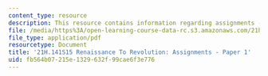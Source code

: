 ```yaml
---
content_type: resource
description: This resource contains information regarding assignments - paper 1.
file: /media/https%3A/open-learning-course-data-rc.s3.amazonaws.com/21h-141-renaissance-to-revolution-europe-1300-1800-spring-2015/fb564b07215e1329632f99cae6f3e776_MIT21H_141S15_Paper1.pdf
file_type: application/pdf
resourcetype: Document
title: '21H.141S15 Renaissance To Revolution: Assignments - Paper 1'
uid: fb564b07-215e-1329-632f-99cae6f3e776
---
```

